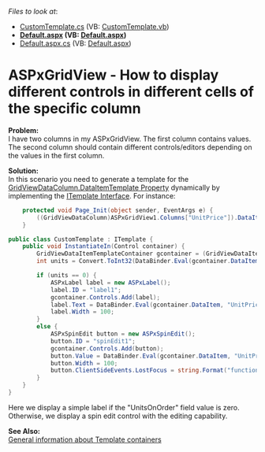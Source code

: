 <!-- default file list -->
*Files to look at*:

* [CustomTemplate.cs](./CS/WebSite/App_Code/CustomTemplate.cs) (VB: [CustomTemplate.vb](./VB/WebSite/App_Code/CustomTemplate.vb))
* **[Default.aspx](./CS/WebSite/Default.aspx) (VB: [Default.aspx](./VB/WebSite/Default.aspx))**
* [Default.aspx.cs](./CS/WebSite/Default.aspx.cs) (VB: [Default.aspx](./VB/WebSite/Default.aspx))
<!-- default file list end -->
# ASPxGridView - How to display different controls in different cells of the specific column


<p><strong>Problem:</strong><br />
I have two columns in my ASPxGridView. The first column contains values. The second column should contain different controls/editors depending on the values in the first column.</p><p><strong>Solution:</strong><br />
In this scenario you need to generate a template for the <a href="http://documentation.devexpress.com/#AspNet/DevExpressWebASPxGridViewGridViewDataColumn_DataItemTemplatetopic"><u>GridViewDataColumn.DataItemTemplate Property</u></a> dynamically by implementing the <a href="http://msdn.microsoft.com/en-us/library/system.web.ui.itemplate.aspx"><u>ITemplate Interface</u></a>. For instance:<br />
</p>

```cs
    protected void Page_Init(object sender, EventArgs e) {
        ((GridViewDataColumn)ASPxGridView1.Columns["UnitPrice"]).DataItemTemplate = new CustomTemplate();
    }

```



```cs
public class CustomTemplate : ITemplate {
    public void InstantiateIn(Control container) {
        GridViewDataItemTemplateContainer gcontainer = (GridViewDataItemTemplateContainer)container;
        int units = Convert.ToInt32(DataBinder.Eval(gcontainer.DataItem, "UnitsOnOrder"));

        if (units == 0) {
            ASPxLabel label = new ASPxLabel();
            label.ID = "label1";
            gcontainer.Controls.Add(label);
            label.Text = DataBinder.Eval(gcontainer.DataItem, "UnitPrice").ToString();
            label.Width = 100;
        }
        else {
            ASPxSpinEdit button = new ASPxSpinEdit();
            button.ID = "spinEdit1";
            gcontainer.Controls.Add(button);
            button.Value = DataBinder.Eval(gcontainer.DataItem, "UnitPrice").ToString();
            button.Width = 100;
            button.ClientSideEvents.LostFocus = string.Format("function(s, e) {{ grid.PerformCallback('{0}|' + s.GetValue()); }}", gcontainer.KeyValue);
        }
    }
}

```

<p>Here we display a simple label if the "UnitsOnOrder" field value is zero. Otherwise, we display a spin edit control with the editing capability.</p><p><strong>See Also:</strong><br />
<a href="https://www.devexpress.com/Support/Center/p/KA18834">General information about Template containers</a></p>

<br/>


